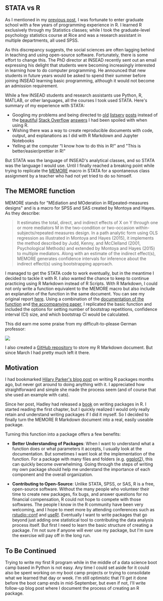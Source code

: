 ## STATA vs R 

As I mentioned in my [previous post](https://robinsones.github.io/Introduction/), I was fortunate to enter graduate school with a few years of programming experience in R. I learned R exclusively through my Statistics classes; while I took the graduate-level psychology statistics course at Rice and was a research assistant in multiple departments, all used SPSS.  

As this discrepancy suggests, the social sciences are often lagging behind in teaching and using open-source software. Fortunately, there is some effort to change this. The PhD director at INSEAD recently sent out an email expressing his delight that students were becoming increasingly interested in learning how to do computer programming. He announced that new students in future years would be asked to spend their summer before joining INSEAD learning basic programming, although it would not become an admission requirement.

While a few INSEAD students and research assistants use Python, R, MATLAB, or other languages, all the courses I took used STATA. Here's summary of my experience with STATA:

* Googling my problems and being directed to [old](http://www.stata.com/statalist/archive/2010-04/msg01673.html) [listserv](http://www.stata.com/statalist/archive/2009-04/msg00976.html) [posts](http://www.stata.com/statalist/archive/2007-09/msg00099.html) instead of the [beautiful](http://stackoverflow.com/questions/20987295/rename-multiple-columns-by-names) [Stack Overflow](http://stackoverflow.com/questions/12357592/efficient-multiplication-of-columns-in-a-data-frame) [answers](http://stackoverflow.com/questions/4203442/for-loop-vs-while-loop-in-r) I had been spoiled with when using R.   
* Wishing there was a way to create reproducible documents with code, output, and explanations as I did with R Markdown and Jupyter Notebooks  
* Yelling at the computer “I know how to do this in R!" and "This is better/easier/prettier in R!"  

But STATA was the language of INSEAD's analytical classes, and so STATA was the language I would use. Until I finally reached a breaking point while trying to replicate the [MEMORE](http://afhayes.com/spss-sas-and-mplus-macros-and-code.html) macro in STATA for a spontaneous class assignment by a teacher who had not yet tried to do so himself.

## The MEMORE function
MEMORE stands for "MEdiation and MOderation in REpeated-measures designs" and is a macro for SPSS and SAS created by Montoya and Hayes. As they describe: 

> It estimates the total, direct, and indirect effects of X on Y through one or more mediators
M in the two-condition or two-occasion within-subjects/repeated measures design. In a path analytic
form using OLS regression as illustrated in Montoya and Hayes (2015), it implements the
method described by Judd, Kenny, and McClelland (2001, Psychological Methods) and extended
by Montoya and Hayes (2015) to multiple mediators. Along with an estimate of the indirect
effect(s), MEMORE generates confidence intervals for inference about the indirect effect(s) using
bootstrapping approach.

I managed to get the STATA code to work eventually, but in the meantime I decided to tackle it with R. I also wanted the chance to keep to continue practicing using R Markdown instead of R Scripts. With R Markdown, I could not only write a function equivalent to the MEMORE macro but also include an explanation of the function in the same document. You can see my original report [here](http://robinsones.github.io/files/MEMORE.pdf). Using a combination of the [documentation of the function](http://afhayes.com/public/memore.pdf) and [the accompanying paper](http://psycnet.apa.org/psycinfo/2016-32270-001/), I replicated the basic function and included the options for setting number of bootstrap repetitions, confidence interval (CI) size, and which bootstrap CI would be calculated. 

This did earn me some praise from my difficult-to-please German professor:

![](http://robinsones.github.io/images/Excellent_Feedback.png)

I also created a [GitHub repository](https://github.com/robinsones/R-MEMORE) to store my R Markdown document. But since March I had pretty much left it there. 

## Motivation

I had bookmarked [Hilary Parker's blog post](https://hilaryparker.com/2014/04/29/writing-an-r-package-from-scratch/) on writing R packages months ago, but never got around to doing anything with it. I appreciated how straightforward and simple she made the process seem (and of course that she used an example with cats). 

Since her post, Hadley had released a [book](http://r-pkgs.had.co.nz) on writing packages in R. I started reading the first chapter, but I quickly realized I would only really retain and understand writing packages if I did it myself. So I decided to finally turn the MEMORE R Markdown document into a real, easily useable package. 

Turning this function into a package offers a few benefits:

* **Better Understanding of Packages**: When I want to understand what a function does or what parameters it accepts, I usually look at the documentation. But sometimes I want look at the implementation of the function. For a package with many files and folders (e.g. [ggplot2](https://github.com/hadley/ggplot2)), this can quickly become overwhelming. Going through the steps of writing my own package should help me understand the importance of each component and the overall organization. 

* **Contributing to Open-Source**: Unlike STATA, SPSS, or SAS, R is a free, open-source software. Without the many people who volunteer their time to create new packages, fix bugs, and answer questions for no financial compensation, R could not hope to compete with those softwares. The people I know in the R community have been very welcoming, and I hope to meet more by attending conferences such as [rstudio::conf](https://www.rstudio.com/conference/) and [useR!](http://user2016.org). Eventually I want to write packages that go beyond just adding one statistical tool to contributing the data analysis process itself. But first I need to learn the basic structure of creating a package. I'm not sure if anyone will ever use my package, but I'm sure the exercise will pay off in the long run.

## To Be Continued

Trying to write my first R program while in the middle of a data science boot camp based in Python is not easy. Any time I could set aside for it could also be spent working on my boot camp projects or trying to consolidate what we learned that day or week. I'm still optimistic that I'll get it done before the boot camp ends in mid-September, but even if not, I'll write follow-up blog post where I document the process of creating an R package. 
 

